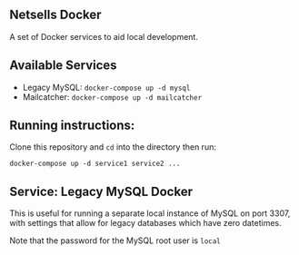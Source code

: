 ## Netsells Docker
A set of Docker services to aid local development.

## Available Services
* Legacy MySQL: `docker-compose up -d mysql`
* Mailcatcher: `docker-compose up -d mailcatcher`

## Running instructions:
Clone this repository and `cd` into the directory then run:

```
docker-compose up -d service1 service2 ...
```
## Service: Legacy MySQL Docker
This is useful for running a separate local instance of MySQL on port 3307, with settings that allow for legacy databases which have 
zero datetimes.

Note that the password for the MySQL root user is `local`